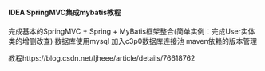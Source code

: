 
#### IDEA SpringMVC集成mybatis教程
完成基本的SpringMVC + Spring + MyBatis框架整合(简单实例：完成User实体类的增删改查)
数据库使用mysql
加入c3p0数据库连接池
maven依赖的版本管理

教程https://blog.csdn.net/ljheee/article/details/76618762
